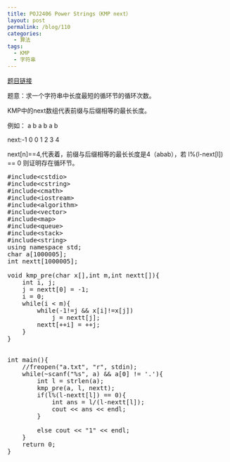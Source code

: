 ```yaml
---
title: POJ2406 Power Strings（KMP next）
layout: post
permalink: /blog/110
categories:
  - 算法
tags:
  - KMP
  - 字符串
---
```

<a href="http://poj.org/problem?id=2406" target="_blank">题目链接</a>

题意：求一个字符串中长度最短的循环节的循环次数。

KMP中的next数组代表前缀与后缀相等的最长长度。

例如： a b a b a b

next:-1 0 0 1 2 3 4

next[n]==4,代表着，前缀与后缀相等的最长长度是4（abab），若 l%(l-next[l]) == 0 则证明存在循环节。

<pre class="brush: cpp; title: ; notranslate" title="">#include&lt;cstdio&gt;
#include&lt;cstring&gt;
#include&lt;cmath&gt;
#include&lt;iostream&gt;
#include&lt;algorithm&gt;
#include&lt;vector&gt;
#include&lt;map&gt;
#include&lt;queue&gt;
#include&lt;stack&gt;
#include&lt;string&gt;
using namespace std;
char a[1000005];
int nextt[1000005];

void kmp_pre(char x[],int m,int nextt[]){
    int i, j;
    j = nextt[0] = -1;
    i = 0;
    while(i &lt; m){
        while(-1!=j && x[i]!=x[j])
            j = nextt[j];
        nextt[++i] = ++j;
    }
}


int main(){
    //freopen("a.txt", "r", stdin);
    while(~scanf("%s", a) && a[0] != '.'){
        int l = strlen(a);
        kmp_pre(a, l, nextt);
        if(l%(l-nextt[l]) == 0){
            int ans = l/(l-nextt[l]);
            cout &lt;&lt; ans &lt;&lt; endl;
        }

        else cout &lt;&lt; "1" &lt;&lt; endl;
    }
    return 0;
}
</pre>